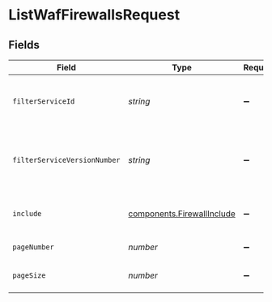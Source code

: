 # ListWafFirewallsRequest


## Fields

| Field                                                                           | Type                                                                            | Required                                                                        | Description                                                                     | Example                                                                         |
| ------------------------------------------------------------------------------- | ------------------------------------------------------------------------------- | ------------------------------------------------------------------------------- | ------------------------------------------------------------------------------- | ------------------------------------------------------------------------------- |
| `filterServiceId`                                                               | *string*                                                                        | :heavy_minus_sign:                                                              | Limit the results returned to a specific service.                               |                                                                                 |
| `filterServiceVersionNumber`                                                    | *string*                                                                        | :heavy_minus_sign:                                                              | Limit the results returned to a specific service version.                       |                                                                                 |
| `include`                                                                       | [components.FirewallInclude](../../../sdk/models/components/firewallinclude.md) | :heavy_minus_sign:                                                              | Include related objects. Optional.                                              |                                                                                 |
| `pageNumber`                                                                    | *number*                                                                        | :heavy_minus_sign:                                                              | Current page.                                                                   | 1                                                                               |
| `pageSize`                                                                      | *number*                                                                        | :heavy_minus_sign:                                                              | Number of records per page.                                                     | 20                                                                              |